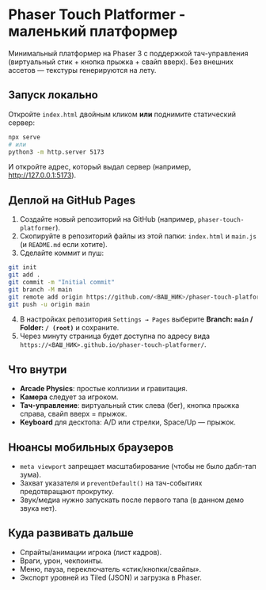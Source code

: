 # Phaser Touch Platformer - маленький платформер

Минимальный платформер на Phaser 3 с поддержкой тач-управления (виртуальный стик + кнопка прыжка + свайп вверх). Без внешних ассетов — текстуры генерируются на лету.

## Запуск локально
Откройте `index.html` двойным кликом **или** поднимите статический сервер:

```bash
npx serve
# или
python3 -m http.server 5173
```

И откройте адрес, который выдал сервер (например, http://127.0.0.1:5173).

## Деплой на GitHub Pages
1. Создайте новый репозиторий на GitHub (например, `phaser-touch-platformer`).
2. Скопируйте в репозиторий файлы из этой папки: `index.html` и `main.js` (и `README.md` если хотите).
3. Сделайте коммит и пуш:
```bash
git init
git add .
git commit -m "Initial commit"
git branch -M main
git remote add origin https://github.com/<ВАШ_НИК>/phaser-touch-platformer.git
git push -u origin main
```
4. В настройках репозитория `Settings → Pages` выберите **Branch: `main` / Folder: `/ (root)`** и сохраните.
5. Через минуту страница будет доступна по адресу вида `https://<ВАШ_НИК>.github.io/phaser-touch-platformer/`.

## Что внутри
- **Arcade Physics**: простые коллизии и гравитация.
- **Камера** следует за игроком.
- **Тач-управление**: виртуальный стик слева (бег), кнопка прыжка справа, свайп вверх = прыжок.
- **Keyboard** для десктопа: A/D или стрелки, Space/Up — прыжок.

## Нюансы мобильных браузеров
- `meta viewport` запрещает масштабирование (чтобы не было дабл-тап зума).
- Захват указателя и `preventDefault()` на тач-событиях предотвращают прокрутку.
- Звук/медиа нужно запускать после первого тапа (в данном демо звука нет).

## Куда развивать дальше
- Спрайты/анимации игрока (лист кадров).
- Враги, урон, чекпоинты.
- Меню, пауза, переключатель «стик/кнопки/свайпы».
- Экспорт уровней из Tiled (JSON) и загрузка в Phaser.
